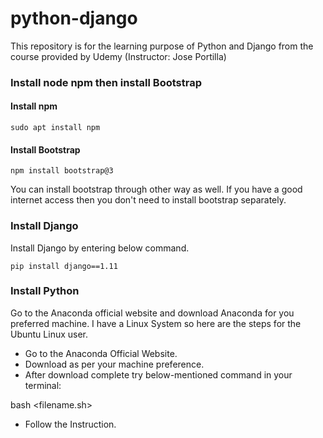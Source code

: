 # python-django
This repository is for the learning purpose of Python and Django from the course provided by Udemy (Instructor: Jose Portilla)

### Install node npm then install Bootstrap
  #### Install npm
    sudo apt install npm

  #### Install Bootstrap
    npm install bootstrap@3

  You can install bootstrap through other way as well. If you have a good internet access then you don't need to install bootstrap separately.

### Install Django
Install Django by entering below command.

    pip install django==1.11

### Install Python
Go to the Anaconda official website and download Anaconda for you preferred machine.
I have a Linux System so here are the steps for the Ubuntu Linux user.
*  Go to the Anaconda Official Website.
*  Download as per your machine preference.
*  After download complete try below-mentioned command in your terminal:

  bash <filename.sh>

*  Follow the Instruction.
